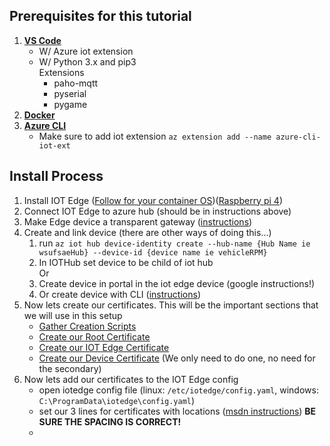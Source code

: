 ## Prerequisites for this tutorial
1. **[VS Code](https://code.visualstudio.com/Download)**
    - W/ Azure iot extension
    - W/ Python 3.x and pip3  
        Extensions 
        - paho-mqtt  
        - pyserial
        - pygame
1. **[Docker](https://hub.docker.com/)**
1. **[Azure CLI](https://docs.microsoft.com/en-us/cli/azure/install-azure-cli?view=azure-cli-latest)**
    - Make sure to add iot extension `az extension add --name azure-cli-iot-ext`



## Install Process
1. Install IOT Edge ([Follow for your container OS](https://docs.microsoft.com/en-us/azure/iot-edge/how-to-install-iot-edge-linux))([Raspberry pi 4](https://gist.github.com/nihil0/27f7693d066f54c9acc5df8f71f48d52))
1. Connect IOT Edge to azure hub (should be in instructions above)
1. Make Edge device a transparent gateway ([instructions](https://docs.microsoft.com/en-us/azure/iot-edge/how-to-create-transparent-gateway))
1. Create and link device (there are other ways of doing this...)
    1. run `az iot hub device-identity create --hub-name {Hub Name ie wsufsaeHub} --device-id {device name ie vehicleRPM}`
    1. In IOTHub set device to be child of iot hub  
    Or
    1. Create device in portal in the iot edge device (google instructions!)
    1. Or create device with CLI ([instructions](https://docs.microsoft.com/en-us/azure/iot-edge/how-to-authenticate-downstream-device))
1. Now lets create our certificates. This will be the important sections that we will use in this setup
    - [Gather Creation Scripts](https://docs.microsoft.com/en-us/azure/iot-edge/how-to-create-test-certificates#set-up-scripts)
    - [Create our Root Certificate](https://docs.microsoft.com/en-us/azure/iot-edge/how-to-create-test-certificates#create-root-ca-certificate)
    - [Create our IOT Edge Certificate](https://docs.microsoft.com/en-us/azure/iot-edge/how-to-create-test-certificates#create-iot-edge-device-ca-certificates)
    - [Create our Device Certificate](https://docs.microsoft.com/en-us/azure/iot-edge/how-to-create-test-certificates#self-signed-certificates) (We only need to do one, no need for the secondary)
1. Now lets add our certificates to the IOT Edge config
    - open iotedge config file (linux: `/etc/iotedge/config.yaml`, windows: `C:\ProgramData\iotedge\config.yaml`)
    - set our 3 lines for certificates with locations ([msdn instructions](https://docs.microsoft.com/en-us/azure/iot-edge/how-to-install-production-certificates#install-certificates-on-the-device)) **BE SURE THE SPACING IS CORRECT!**
    - 


    


 